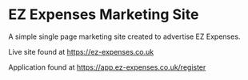 # EZ Expenses Marketing Site

A simple single page marketing site created to advertise EZ Expenses.

Live site found at https://ez-expenses.co.uk

Application found at https://app.ez-expenses.co.uk/register
